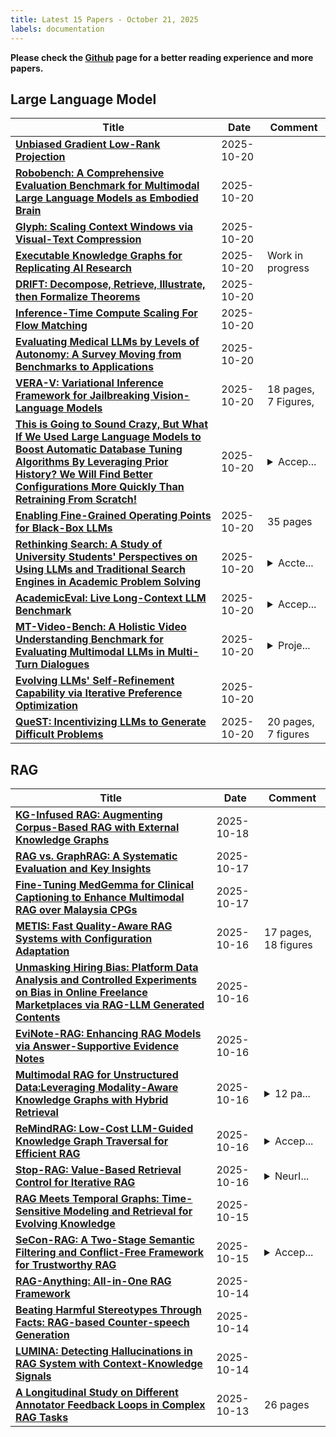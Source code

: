 ```yaml
---
title: Latest 15 Papers - October 21, 2025
labels: documentation
---
```

**Please check the [Github](https://github.com/zezhishao/MTS_Daily_ArXiv) page for a better reading experience and more papers.**

## Large Language Model
| **Title** | **Date** | **Comment** |
| --- | --- | --- |
| **[Unbiased Gradient Low-Rank Projection](http://arxiv.org/abs/2510.17802v1)** | 2025-10-20 |  |
| **[Robobench: A Comprehensive Evaluation Benchmark for Multimodal Large Language Models as Embodied Brain](http://arxiv.org/abs/2510.17801v1)** | 2025-10-20 |  |
| **[Glyph: Scaling Context Windows via Visual-Text Compression](http://arxiv.org/abs/2510.17800v1)** | 2025-10-20 |  |
| **[Executable Knowledge Graphs for Replicating AI Research](http://arxiv.org/abs/2510.17795v1)** | 2025-10-20 | Work in progress |
| **[DRIFT: Decompose, Retrieve, Illustrate, then Formalize Theorems](http://arxiv.org/abs/2510.10815v3)** | 2025-10-20 |  |
| **[Inference-Time Compute Scaling For Flow Matching](http://arxiv.org/abs/2510.17786v1)** | 2025-10-20 |  |
| **[Evaluating Medical LLMs by Levels of Autonomy: A Survey Moving from Benchmarks to Applications](http://arxiv.org/abs/2510.17764v1)** | 2025-10-20 |  |
| **[VERA-V: Variational Inference Framework for Jailbreaking Vision-Language Models](http://arxiv.org/abs/2510.17759v1)** | 2025-10-20 | 18 pages, 7 Figures, |
| **[This is Going to Sound Crazy, But What If We Used Large Language Models to Boost Automatic Database Tuning Algorithms By Leveraging Prior History? We Will Find Better Configurations More Quickly Than Retraining From Scratch!](http://arxiv.org/abs/2510.17748v1)** | 2025-10-20 | <details><summary>Accep...</summary><p>Accepted to SIGMOD2026</p></details> |
| **[Enabling Fine-Grained Operating Points for Black-Box LLMs](http://arxiv.org/abs/2510.17727v1)** | 2025-10-20 | 35 pages |
| **[Rethinking Search: A Study of University Students' Perspectives on Using LLMs and Traditional Search Engines in Academic Problem Solving](http://arxiv.org/abs/2510.17726v1)** | 2025-10-20 | <details><summary>Accte...</summary><p>Acctepted at the EMNLP 2025 HCI+NLP Workshop</p></details> |
| **[AcademicEval: Live Long-Context LLM Benchmark](http://arxiv.org/abs/2510.17725v1)** | 2025-10-20 | <details><summary>Accep...</summary><p>Accepted by TMLR. Code is available at https://github.com/ulab-uiuc/AcademicEval</p></details> |
| **[MT-Video-Bench: A Holistic Video Understanding Benchmark for Evaluating Multimodal LLMs in Multi-Turn Dialogues](http://arxiv.org/abs/2510.17722v1)** | 2025-10-20 | <details><summary>Proje...</summary><p>Project Website: https://github.com/NJU-LINK/MT-Video-Bench</p></details> |
| **[Evolving LLMs' Self-Refinement Capability via Iterative Preference Optimization](http://arxiv.org/abs/2502.05605v5)** | 2025-10-20 |  |
| **[QueST: Incentivizing LLMs to Generate Difficult Problems](http://arxiv.org/abs/2510.17715v1)** | 2025-10-20 | 20 pages, 7 figures |

## RAG
| **Title** | **Date** | **Comment** |
| --- | --- | --- |
| **[KG-Infused RAG: Augmenting Corpus-Based RAG with External Knowledge Graphs](http://arxiv.org/abs/2506.09542v2)** | 2025-10-18 |  |
| **[RAG vs. GraphRAG: A Systematic Evaluation and Key Insights](http://arxiv.org/abs/2502.11371v2)** | 2025-10-17 |  |
| **[Fine-Tuning MedGemma for Clinical Captioning to Enhance Multimodal RAG over Malaysia CPGs](http://arxiv.org/abs/2510.15418v1)** | 2025-10-17 |  |
| **[METIS: Fast Quality-Aware RAG Systems with Configuration Adaptation](http://arxiv.org/abs/2412.10543v3)** | 2025-10-16 | 17 pages, 18 figures |
| **[Unmasking Hiring Bias: Platform Data Analysis and Controlled Experiments on Bias in Online Freelance Marketplaces via RAG-LLM Generated Contents](http://arxiv.org/abs/2510.13091v2)** | 2025-10-16 |  |
| **[EviNote-RAG: Enhancing RAG Models via Answer-Supportive Evidence Notes](http://arxiv.org/abs/2509.00877v3)** | 2025-10-16 |  |
| **[Multimodal RAG for Unstructured Data:Leveraging Modality-Aware Knowledge Graphs with Hybrid Retrieval](http://arxiv.org/abs/2510.14592v1)** | 2025-10-16 | <details><summary>12 pa...</summary><p>12 pages, 6 figures, submitted for review</p></details> |
| **[ReMindRAG: Low-Cost LLM-Guided Knowledge Graph Traversal for Efficient RAG](http://arxiv.org/abs/2510.13193v2)** | 2025-10-16 | <details><summary>Accep...</summary><p>Accepted by NeurIPS 2025</p></details> |
| **[Stop-RAG: Value-Based Retrieval Control for Iterative RAG](http://arxiv.org/abs/2510.14337v1)** | 2025-10-16 | <details><summary>NeurI...</summary><p>NeurIPS 2025 MTI-LLM Workshop</p></details> |
| **[RAG Meets Temporal Graphs: Time-Sensitive Modeling and Retrieval for Evolving Knowledge](http://arxiv.org/abs/2510.13590v1)** | 2025-10-15 |  |
| **[SeCon-RAG: A Two-Stage Semantic Filtering and Conflict-Free Framework for Trustworthy RAG](http://arxiv.org/abs/2510.09710v2)** | 2025-10-15 | <details><summary>Accep...</summary><p>Accepted at NeurIPS 2025</p></details> |
| **[RAG-Anything: All-in-One RAG Framework](http://arxiv.org/abs/2510.12323v1)** | 2025-10-14 |  |
| **[Beating Harmful Stereotypes Through Facts: RAG-based Counter-speech Generation](http://arxiv.org/abs/2510.12316v1)** | 2025-10-14 |  |
| **[LUMINA: Detecting Hallucinations in RAG System with Context-Knowledge Signals](http://arxiv.org/abs/2509.21875v2)** | 2025-10-14 |  |
| **[A Longitudinal Study on Different Annotator Feedback Loops in Complex RAG Tasks](http://arxiv.org/abs/2510.11897v1)** | 2025-10-13 | 26 pages |

